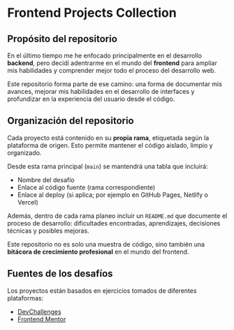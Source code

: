 # Frontend Projects Collection

## Propósito del repositorio
En el último tiempo me he enfocado principalmente en el desarrollo **backend**, pero decidí adentrarme en el mundo del **frontend** para ampliar mis habilidades y comprender mejor todo el proceso del desarrollo web.

Este repositorio forma parte de ese camino: una forma de documentar mis avances, mejorar mis habilidades en el desarrollo de interfaces y profundizar en la experiencia del usuario desde el código.

## Organización del repositorio
Cada proyecto está contenido en su **propia rama**, etiquetada según la plataforma de origen. Esto permite mantener el código aislado, limpio y organizado.

Desde esta rama principal (`main`) se mantendrá una tabla que incluirá:

- Nombre del desafío
- Enlace al código fuente (rama correspondiente)
- Enlace al deploy (si aplica; por ejemplo en GitHub Pages, Netlify o Vercel)

Además, dentro de cada rama planeo incluir un `README.md` que documente el proceso de desarrollo: dificultades encontradas, aprendizajes, decisiones técnicas y posibles mejoras.

Este repositorio no es solo una muestra de código, sino también una **bitácora de crecimiento profesional** en el mundo del frontend.

## Fuentes de los desafíos
Los proyectos están basados en ejercicios tomados de diferentes plataformas:

- [DevChallenges](https://devchallenges.io)
- [Frontend Mentor](https://www.frontendmentor.io)

